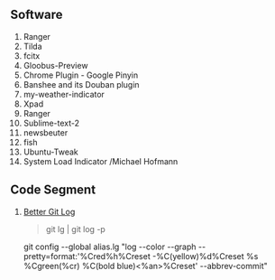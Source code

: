 Software
--------
1. Ranger
2. Tilda
3. fcitx
4. Gloobus-Preview
5. Chrome Plugin - Google Pinyin
6. Banshee and its Douban plugin
7. my-weather-indicator
8. Xpad
9. Ranger
10. Sublime-text-2
11. newsbeuter
12. fish 
13. Ubuntu-Tweak
13. System Load Indicator /Michael Hofmann


Code Segment
-------------
1. [Better Git Log](https://coderwall.com/p/euwpig?i=3&p=1&t=git) 

    > git lg | git log -p

    git config --global alias.lg "log --color --graph --pretty=format:'%Cred%h%Creset -%C(yellow)%d%Creset %s %Cgreen(%cr) %C(bold blue)<%an>%Creset' --abbrev-commit"
